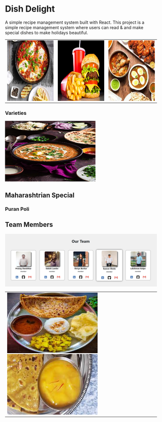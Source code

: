 # Dish Delight

A simple recipe management system built with React.
This project is a simple recipe management system where users can read & and make special dishes to make holidays beautiful.

<table>
  <tr>
    <td><img src="./src/assets/BreakFast.jpg" alt="Categories" width="300" height="200"></td>
    <td><img src="./src/assets/fast-food.jpg" alt="Categories" width="300" height="200"></td>
    <td><img src="./src/assets/NonVeg.jpeg" alt="Categories" width="300" height="200"></td>
  </tr>
</table>

### Varieties

<img src="./src/assets/HomeImg/Dal%20Makhan.webp" alt="varieties" width="300" height="200">

## Maharashtrian Special
### Puran Poli

<table>
<tr>
<td><img src="./src/assets/puran-poli-img.jpeg" alt="puran poli" width="300" height="200"/>
<img src="./src/assets/aamras.jpeg" width="300" height="200"/>
</td>

## Team Members
<img src="./src/assets/team-member.png" alt="OurTeam" >
